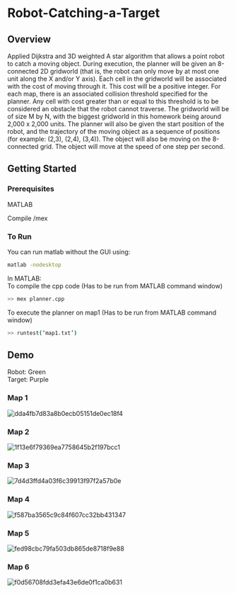 # Robot-Catching-a-Target

## Overview

Applied Dijkstra and 3D weighted A star algorithm that allows a point robot to catch a moving object. During
execution, the planner will be given an 8-connected 2D gridworld (that is, the robot can only move by at most one
unit along the X and/or Y axis). Each cell in the gridworld will be associated with the cost of moving through it.
This cost will be a positive integer. For each map, there is an associated collision threshold specified for the
planner.
Any cell with cost greater than or equal to this threshold is to be considered an obstacle that the robot cannot
traverse. The gridworld will be of size M by N, with the biggest gridworld in this homework being around 2,000 x
2,000 units.
The planner will also be given the start position of the robot, and the trajectory of the moving object as a sequence
of positions (for example: (2,3), (2,4), (3,4)). The object will also be moving on the 8-connected grid. The object
will move at the speed of one step per second.

## Getting Started

### Prerequisites
MATLAB

Compile /mex

### To Run
You can run matlab without the GUI using:
```sh
matlab -nodesktop
```

In MATLAB:   
To compile the cpp code (Has to be run from MATLAB command window)
```sh
>> mex planner.cpp
```
To execute the planner on map1 (Has to be run from MATLAB command window)
```sh
>> runtest(‘map1.txt’)
```
## Demo
Robot: Green   
Target: Purple
### Map 1
![dda4fb7d83a8b0ecb05151de0ec18f4](https://user-images.githubusercontent.com/90527682/166162757-a0cdb6c0-a470-46e7-b8a4-be11d70149ba.png)
### Map 2
![1f13e6f79369ea7758645b2f197bcc1](https://user-images.githubusercontent.com/90527682/166162769-d4238e6e-6ac0-42ae-a6d0-89fd41f8cfe1.png)
### Map 3
![7d4d3ffd4a03f6c39913f97f2a57b0e](https://user-images.githubusercontent.com/90527682/166162777-98750df3-cc73-4d42-8a4a-506dc44a7b27.png)
### Map 4
![f587ba3565c9c84f607cc32bb431347](https://user-images.githubusercontent.com/90527682/166162781-0c6f6b68-ffd0-481f-b549-df294e2e4417.png)
### Map 5
![fed98cbc79fa503db865de8718f9e88](https://user-images.githubusercontent.com/90527682/166162787-cdab19e0-5301-44d3-b6ce-53e513300646.png)
### Map 6
![f0d56708fdd3efa43e6de0f1ca0b631](https://user-images.githubusercontent.com/90527682/166162790-44bd3d50-5eba-47ad-b75a-32a74e4bc57b.png)

